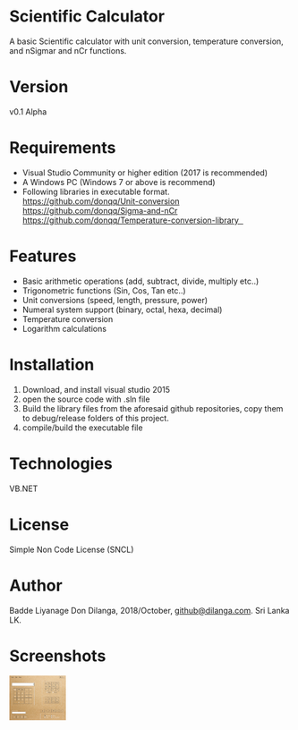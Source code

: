 # Scientific Calculator 
A basic Scientific calculator with unit conversion, temperature conversion, and nSigmar and nCr functions. 

# Version
v0.1 Alpha

# Requirements 
- Visual Studio Community or higher edition (2017 is recommended)
- A Windows PC (Windows 7 or above is recommend)
- Following libraries in executable format. <br/>
https://github.com/donqq/Unit-conversion <br/>
https://github.com/donqq/Sigma-and-nCr <br/>
https://github.com/donqq/Temperature-conversion-library  

# Features
- Basic arithmetic operations (add, subtract, divide, multiply etc..)
- Trigonometric functions (Sin, Cos, Tan etc..)
- Unit conversions (speed, length, pressure, power)
- Numeral system support (binary, octal, hexa, decimal)
- Temperature conversion
- Logarithm calculations

# Installation
1. Download, and install visual studio 2015
2. open the source code with .sln file
3. Build the library files from the aforesaid github repositories, copy them to debug/release folders of this project. 
3. compile/build the executable file 

# Technologies
VB.NET

# License
Simple Non Code License (SNCL)

# Author
Badde Liyanage Don Dilanga, 2018/October, github@dilanga.com. Sri Lanka LK.

# Screenshots
<img src='SAITMCalculator/Resources/SAITMCalculator_7DCGZMmBF6.png' width='20%'>
